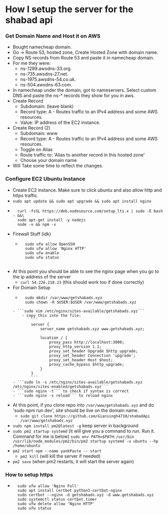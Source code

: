 # How I setup the server for the shabad api
### Get Domain Name and Host it on AWS
- Bought namecheap domain. 
- Go -> Route 53, hosted zone, Create Hosted Zone with domain name.
- Copy NS records from Route 53 and paste it in namecheap domain.
- For me they were:
    - ns-1289.awsdns-33.org.
    - ns-735.awsdns-27.net.
    - ns-1975.awsdns-54.co.uk.
    - ns-504.awsdns-63.com.
- In namecheap under the domain, got to nameservers. Select custom DNS and paste the ns-* records they show for you in aws.
- Create Record
    - Subdomain: (leave blank)
    - Record type: A - Routes traffic to an IPv4 address and some AWS resources.
    - Value: IP address of the EC2 instance.
- Create Record (2)
    - Subdomain: www
    - Record type: A - Routes traffic to an IPv4 address and some AWS resources.
    - Toggle on Alias
    - Route traffic to: 'Alias to another record in this hosted zone'
    - Choose your domain name
- Will Take some time to reflect the changes.

### Configure EC2 Ubuntu Instance
- Create EC2 instance. Make sure to click ubuntu and also allow http and https traffic.
- ```sudo apt update && sudo apt upgrade && sudo apt install nginx```
- ```
    curl -fsSL https://deb.nodesource.com/setup_lts.x | sudo -E bash - &&\
    sudo apt-get install -y nodejs
    node -v && npm -v
    ```
- Firewall Stuff (idk)
    - ```
        sudo ufw allow OpenSSH
        sudo ufw allow 'Nginx HTTP'
        sudo ufw enable
        sudo ufw status
    ```
- At this point you should be able to see the nginx page when you go to the ip address of the server
    - ```curl 54.226.218.23``` (this should work too if done correctly)
- For Domain Setup
    - ```
        sudo mkdir /var/www/getshabads.xyz
        sudo chown -R $USER:$USER /var/www/getshabads.xyz
    ```
    - ```sudo vim /etc/nginx/sites-available/getshabads.xyz```
        - copy this into the file:
            ```
            server {
                server_name getshabads.xyz www.getshabads.xyz;

                location / {
                    proxy_pass http://localhost:3000;
                    proxy_http_version 1.1;
                    proxy_set_header Upgrade $http_upgrade;
                    proxy_set_header Connection 'upgrade';
                    proxy_set_header Host $host;
                    proxy_cache_bypass $http_upgrade;
                }
            }
            ```
    - ```sudo ln -s /etc/nginx/sites-available/getshabads.xyz /etc/nginx/sites-enabled/getshabads.xyz```
    - ```sudo nginx -t``` to check if syntax is correct
    - ```sudo nginx -s reload``` to reload nginx
- At this point, if you clone repo into `/var/www/getshabads.xyz` and do 'sudo npm run dev', site should be live on the domain name.
    - ```sudo git clone https://github.com/Giansingh4710/shabadApi /var/www/getshabads.xyz```
- ```sudo npm install pm2@latest -g``` keep server in background
- ```sudo pm2 startup systemd``` (it will give you a command to run. Run it. Command for me is below)
    ```sudo env PATH=$PATH:/usr/bin /usr/lib/node_modules/pm2/bin/pm2 startup systemd -u ubuntu --hp /home/ubuntu```
- ```pm2 start npm --name yankPaste -- start```
    - ```pm2 kill``` (will kill the server if needed)
- ```pm2 save``` (when pm2 restarts, it will start the server again)

### How to setup https
- ```
    sudo ufw allow 'Nginx Full'
    sudo apt install certbot python3-certbot-nginx
    sudo certbot --nginx -d getshabads.xyz -d www.getshabads.xyz
    sudo systemctl status certbot.timer
    sudo ufw delete allow 'Nginx HTTP'
    sudo ufw status
```

